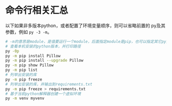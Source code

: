 # 命令行相关汇总

以下如果非多版本python，或者配置了环境变量顺序，则可以省略前置的 py及其参数，例如 `py -3 -m`。

```sh
# -m的意思是module，是值要运行一个module，后面指定module是pip，也可以指定其它py文件或者exe
# 查看本机安装的python版本，并打印路径
py -0p
py -m pip install Pillow
py -m pip install --upgrade Pillow
py -m pip show Pillow
py -m pip list 
# 列举出安装的库
py -m pip freeze
# 列举出安装的库，并输出到requirements.txt
py -m pip freeze > requirements.txt
# 基于当前python解释器创建一个虚拟环境
py -m venv myvenv
```

